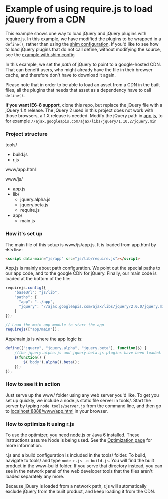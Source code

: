 Example of using require.js to load jQuery from a CDN
====

This example shows one way to load jQuery and jQuery plugins with require.js. In this example, we have modified the plugins to be wrapped in a `define()`, rather than using the [shim configuration](http://requirejs.org/docs/api.html#config-shim). If you'd like to see how to load jQuery plugins that do not call define, without modifying the source, see the [example with shim config](http://github.com/requirejs/example-jquery-shim/)

In this example, we set the *path* of jQuery to point to a google-hosted CDN. That can benefit users, who might already have the file in their browser cache, and therefore don't have to download it again.

Please note that in order to be able to load an asset from a CDN in the built files, all the plugins that needs that asset as a dependency have to call `define()`.

**If you want IE6-8 support**, clone this repo, but replace the jQuery file with a jQuery 1.X release. The jQuery 2 used in this project does not work with those browsers, a 1.X release is needed. Modify the jQuery path in [app.js](https://github.com/requirejs/example-jquery-cdn/blob/master/www/js/app.js#L9), to for example `//ajax.googleapis.com/ajax/libs/jquery/1.10.2/jquery.min`

### Project structure

tools/

- build.js
- r.js

www/app.html

www/js/

- app.js
- lib/
    - jquery.alpha.js
    - jquery.beta.js
    - require.js
- app/
    - main.js

### How it's set up
The main file of this setup is www/js/app.js. It is loaded from app.html by this line:
```html
<script data-main="js/app" src="js/lib/require.js"></script>
```

App.js is mainly about path configuration. We point out the special paths to our app code, and to the google CDN for jQuery. Finally, our main code is loaded at the bottom of the file:

```javascript
requirejs.config({
    "baseUrl": "js/lib",
    "paths": {
      "app": "../app",
      "jquery": "//ajax.googleapis.com/ajax/libs/jquery/2.0.0/jquery.min"
    }
});

// Load the main app module to start the app
requirejs(["app/main"]);
```

App/main.js is where the app logic is:

```javascript
define(["jquery", "jquery.alpha", "jquery.beta"], function($) {
    //the jquery.alpha.js and jquery.beta.js plugins have been loaded.
    $(function() {
        $('body').alpha().beta();
    });
});
```

### How to see it in action

Just serve up the www/ folder using any web server you'd like. To get you set up quickly, we include a node.js static file server in tools/. Start the server by typing `node tools/server.js` from the command line, and then go to [localhost:8888/www/app.html](http://localhost:8888/www/app.html) in your browser.

### How to optimize it using r.js
To use the optimizer, you need [node.js](http://nodejs.org) or Java 6 installed. These instructions assume Node is being used. See the [Optimization page](http://requirejs.org/docs/optimization.html) for more information.

r.js and a build configuration is included in the tools/ folder. To build, navigate to tools/ and type `node r.js -o build.js`. You will find the built product in the www-build folder. If you serve that directory instead, you can see in the network panel of the web developer tools that the files aren't loaded separately any more.

Because jQuery is loaded from a network path, r.js will automatically exclude jQuery from the built product, and keep loading it from the CDN.
